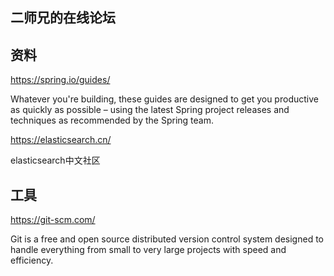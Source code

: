 ## 二师兄的在线论坛

## 资料
https://spring.io/guides/

Whatever you're building, these guides are designed to get you productive as quickly as possible – using the latest Spring project releases and techniques as recommended by the Spring team.

https://elasticsearch.cn/

elasticsearch中文社区

## 工具
https://git-scm.com/

Git is a free and open source distributed version control system designed to handle everything from small to very large projects with speed and efficiency.

